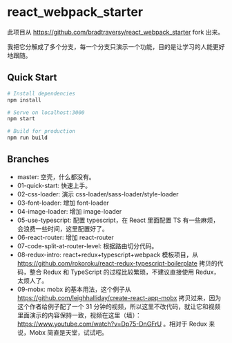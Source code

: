 # react_webpack_starter

此项目从 https://github.com/bradtraversy/react_webpack_starter fork 出来。

我把它分解成了多个分支，每一个分支只演示一个功能，目的是让学习的人能更好地跟随。

## Quick Start

```bash
# Install dependencies
npm install

# Serve on localhost:3000
npm start

# Build for production
npm run build
```

## Branches

-   master: 空壳，什么都没有。
-   01-quick-start: 快速上手。
-   02-css-loader: 演示 css-loader/sass-loader/style-loader
-   03-font-loader: 增加 font-loader
-   04-image-loader: 增加 image-loader
-   05-use-typescript: 配置 typescript，在 React 里面配置 TS 有一些麻烦，会浪费一些时间，这里配置好了。
-   06-react-router: 增加 react-router
-   07-code-split-at-router-level: 根据路由切分代码。
-   08-redux-intro: react+redux+typescript+webpack 模板项目，从 https://github.com/rokoroku/react-redux-typescript-boilerplate 拷贝的代码，整合 Redux 和 TypeScript 的过程比较繁琐，不建议直接使用 Redux，太烦人了。
-   09-mobx: mobx 的基本用法，这个例子从 https://github.com/leighhalliday/create-react-app-mobx 拷贝过来，因为这个作者给例子配了一个 31 分钟的视频，所以这里不改代码，就让它和视频里面演示的内容保持一致，视频在这里（墙）：https://www.youtube.com/watch?v=Dp75-DnGFrU 。相对于 Redux 来说，Mobx 简直是天堂，试试吧。
